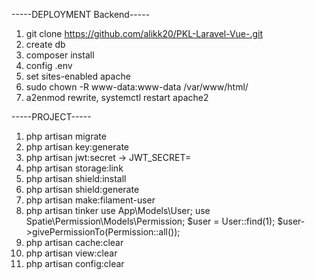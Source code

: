 -----DEPLOYMENT Backend-----
1. git clone https://github.com/alikk20/PKL-Laravel-Vue-.git
2. create db
3. composer install
4. config .env
5. set sites-enabled apache
6. sudo chown -R www-data:www-data /var/www/html/
7. a2enmod rewrite, systemctl restart apache2

-----PROJECT-----
1. php artisan migrate
2. php artisan key:generate
3. php artisan jwt:secret -> JWT_SECRET= <token>
4. php artisan storage:link
5. php artisan shield:install
6. php artisan shield:generate
7. php artisan make:filament-user
8. php artisan tinker
       use App\Models\User;
       use Spatie\Permission\Models\Permission;
       $user = User::find(1);
       $user->givePermissionTo(Permission::all());
9. php artisan cache:clear
10. php artisan view:clear
11. php artisan config:clear
